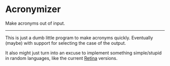 Acronymizer
===========

Make acronyms out of input.
___________

This is just a dumb little program to make acronyms quickly. Eventually (maybe) with support for selecting the case of the output.

It also might just turn into an excuse to implement something simple/stupid in random languages, like the current [Retina](https://github.com/m-ender/retina) versions.

